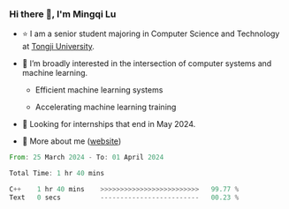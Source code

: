 ### Hi there 👋, I'm Mingqi Lu

- :star: I am a senior student majoring in Computer Science and Technology at [Tongji University](https://en.tongji.edu.cn/p/#/).

- :thinking: I’m broadly interested in the intersection of computer systems and machine learning.

  - Efficient machine learning systems

  - Accelerating machine learning training

- :seedling: Looking for internships that end in May 2024.

- 💬 More about me ([website](https://lmqqqqqq.github.io/))

<!--START_SECTION:waka-->

```rust
From: 25 March 2024 - To: 01 April 2024

Total Time: 1 hr 40 mins

C++    1 hr 40 mins    >>>>>>>>>>>>>>>>>>>>>>>>>   99.77 %
Text   0 secs          -------------------------   00.23 %
```

<!--END_SECTION:waka-->

